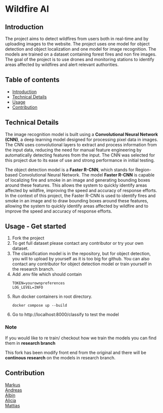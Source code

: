 # Wildfire AI

## Introduction

The project aims to detect wildfires from users both in real-time and by uploading images to the website. The project uses one model for object detection and object localization and one model for image recognition. The models are trained on a dataset containing forest fires and non fire images. The goal of the project is to use drones and monitoring stations to identify areas affected by wildfires and alert relevant authorities.

## Table of contents
  * [Introduction](#introduction)
  * [Technical Details](#technical-details)
  * [Usage](#usage)
  * [Contribution](#contribution)

## Technical Details

The image recognition model is built using a <b>Convolutional Neural Network (CNN)</b>, a deep learning model designed for processing pixel data in images. The CNN uses convolutional layers to extract and process information from the input data, reducing the need for manual feature engineering by automatically detecting features from the input. The CNN was selected for this project due to its ease of use and strong performance in initial testing.

The object detection model is a <b>Faster R-CNN</b>, which stands for Region-based Convolutional Neural Network. The model <b>Faster R-CNN</b> is capable of localizing fire and smoke in an image and generating bounding boxes around these features. This allows the system to quickly identify areas affected by wildfire, improving the speed and accuracy of response efforts. In the context of this project, the Faster R-CNN is used to identify fires and smoke in an image and to draw bounding boxes around these features, allowing the system to quickly identify areas affected by wildfire and to improve the speed and accuracy of response efforts.


## Usage - Get started
1. Fork the project
2. To get full dataset please contact any contributor or try your own dataset.
3. The classification model is in the repository, but for object detection, you will to upload by yourself as it is too big for github. You can also contact any contributor for object detection model or train yourself in the research branch.
4. Add .env file which should contain 
    ```
    TOKEN=yourownpreferences
    LOG_LEVEL=INFO
    ```
5. Run docker containers in root directory.
   ```
   docker compose up --build
    ```
6. Go to  http://localhost:8000/classify to test the model

### Note

If you would like to re train/ checkout how we train the models you can find them in <b>research branch</b>

This fork has been </b>modify</b> front end from the original and there will be <b>continous research</b> on the models in research branch.


## Contribution
<a href="https://github.com/Antonsen2">Markus</a><br>
<a href="https://github.com/AndreasEliasson91">Andreas</a><br>
<a href="https://github.com/meDracula">Albin</a><br>
<a href="https://github.com/Alicia-Toom">Alicia</a><br>
<a href="https://github.com/mattiasbarth">Mattias</a><br>
